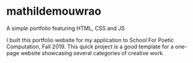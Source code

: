 # mathildemouwrao
A simple portfolio featuring HTML, CSS and JS

I built this portfolio website for my application to School For Poetic Computation, Fall 2019. This quick project is a good template for a one-page website showcasing several categories of creative work.
